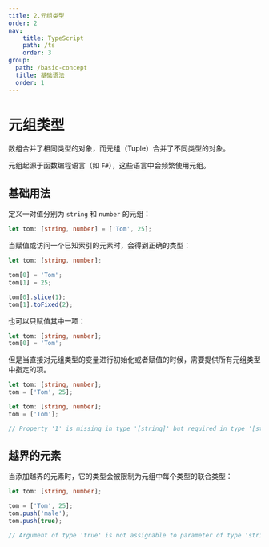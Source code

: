```yaml
---
title: 2.元组类型
order: 2
nav:
    title: TypeScript
    path: /ts
    order: 3
group:
  path: /basic-concept
  title: 基础语法
  order: 1    
---
```



# 元组类型

数组合并了相同类型的对象，而元组（Tuple）合并了不同类型的对象。

元组起源于函数编程语言（如 `F#`），这些语言中会频繁使用元组。

## 基础用法

定义一对值分别为 `string` 和 `number` 的元组：

```ts
let tom: [string, number] = ['Tom', 25];
```

当赋值或访问一个已知索引的元素时，会得到正确的类型：

```ts
let tom: [string, number];

tom[0] = 'Tom';
tom[1] = 25;

tom[0].slice(1);
tom[1].toFixed(2);
```

也可以只赋值其中一项：

```ts
let tom: [string, number];
tom[0] = 'Tom';
```

但是当直接对元组类型的变量进行初始化或者赋值的时候，需要提供所有元组类型中指定的项。

```ts
let tom: [string, number];
tom = ['Tom', 25];
```

```ts
let tom: [string, number];
tom = ['Tom'];

// Property '1' is missing in type '[string]' but required in type '[string, number]'
```

## 越界的元素

当添加越界的元素时，它的类型会被限制为元组中每个类型的联合类型：

```ts
let tom: [string, number];

tom = ['Tom', 25];
tom.push('male');
tom.push(true);

// Argument of type 'true' is not assignable to parameter of type 'string | number'
```
